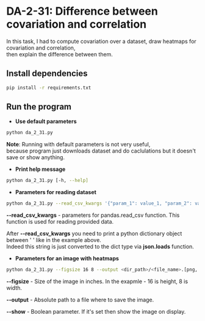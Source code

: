 # DA-2-31: Difference between covariation and correlation

In this task, I had to compute covariation over a dataset, draw heatmaps for covariation and correlation,  
then explain the difference between them.

## Install dependencies

```bash
pip install -r requirements.txt
```

## Run the program

* __Use default parameters__

```bash
python da_2_31.py
```

__Note__: Running with default parameters is not very useful,  
because program just downloads dataset and do caclulations but it doesn't save or show anything.

* __Print help message__

```bash
python da_2_31.py [-h, --help]
```

* __Parameters for reading dataset__

```bash
python da_2_31.py --read_csv_kwargs '{"param_1": value_1, "param_2": value_2, "param_3": "str_1" ...}'
```

__--read_csv_kwargs__ - parameters for pandas.read_csv function. This function is used for reading provided data.  

After __--read_csv_kwargs__ you need to print a python dictionary object between ' ' like in the example above.  
Indeed this string is just converted to the dict type via __json.loads__ function.  

* __Parameters for an image with heatmaps__

```bash
python da_2_31.py --figsize 16 8 --output <dir_path>/<file_name>.[png, jpg, jpeg] --show
```

__--figsize__ - Size of the image in inches. In the exapmle - 16 is height, 8 is width.  

__--output__ - Absolute path to a file where to save the image.  

__--show__ - Boolean parameter. If it's set then show the image on display.
